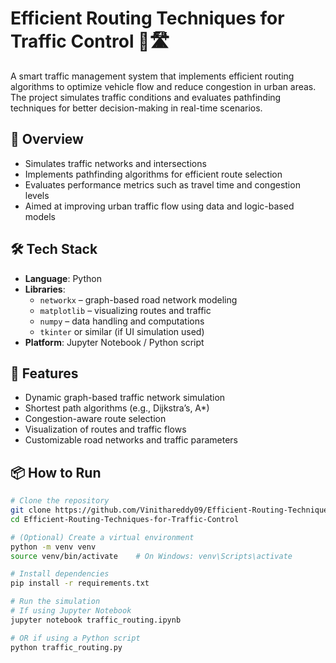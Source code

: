 # Efficient Routing Techniques for Traffic Control 🚦🛣️

A smart traffic management system that implements efficient routing algorithms to optimize vehicle flow and reduce congestion in urban areas. The project simulates traffic conditions and evaluates pathfinding techniques for better decision-making in real-time scenarios.

## 🧾 Overview

- Simulates traffic networks and intersections  
- Implements pathfinding algorithms for efficient route selection  
- Evaluates performance metrics such as travel time and congestion levels  
- Aimed at improving urban traffic flow using data and logic-based models

## 🛠 Tech Stack

- **Language**: Python  
- **Libraries**:  
  - `networkx` – graph-based road network modeling  
  - `matplotlib` – visualizing routes and traffic  
  - `numpy` – data handling and computations  
  - `tkinter` or similar (if UI simulation used)  
- **Platform**: Jupyter Notebook / Python script

## 🚀 Features

- Dynamic graph-based traffic network simulation  
- Shortest path algorithms (e.g., Dijkstra’s, A*)  
- Congestion-aware route selection  
- Visualization of routes and traffic flows  
- Customizable road networks and traffic parameters

## 📦 How to Run

```bash
# Clone the repository
git clone https://github.com/Vinithareddy09/Efficient-Routing-Techniques-for-Traffic-Control.git
cd Efficient-Routing-Techniques-for-Traffic-Control

# (Optional) Create a virtual environment
python -m venv venv
source venv/bin/activate    # On Windows: venv\Scripts\activate

# Install dependencies
pip install -r requirements.txt

# Run the simulation
# If using Jupyter Notebook
jupyter notebook traffic_routing.ipynb

# OR if using a Python script
python traffic_routing.py
